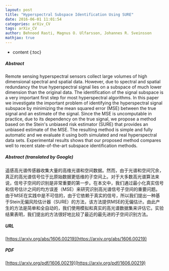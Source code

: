```yaml
---
layout: post
title: "Hyperspectral Subspace Identification Using SURE"
date: 2016-06-01 11:01:54
categories: arXiv_CV
tags: arXiv_CV
author: Behnood Rasti, Magnus O. Ulfarsson, Johannes R. Sveinsson
mathjax: true
---
```


* content
{:toc}

##### Abstract
Remote sensing hyperspectral sensors collect large volumes of high dimensional spectral and spatial data. However, due to spectral and spatial redundancy the true hyperspectral signal lies on a subspace of much lower dimension than the original data. The identification of the signal subspace is a very important first step for most hyperspectral algorithms. In this paper we investigate the important problem of identifying the hyperspectral signal subspace by minimizing the mean squared error (MSE) between the true signal and an estimate of the signal. Since the MSE is uncomputable in practice, due to its dependency on the true signal, we propose a method based on the Stein's unbiased risk estimator (SURE) that provides an unbiased estimate of the MSE. The resulting method is simple and fully automatic and we evaluate it using both simulated and real hyperspectral data sets. Experimental results shows that our proposed method compares well to recent state-of-the-art subspace identification methods.

##### Abstract (translated by Google)
遥感高光谱传感器收集大量的高维光谱和空间数据。然而，由于光谱和空间冗余，真正的高光谱信号位于比原始数据更低维的子空间上。对于大多数高光谱算法来说，信号子空间的识别是非常重要的第一步。在本文中，我们通过最小化真实信号和信号估计之间的均方误差（MSE）来研究识别高光谱信号子空间的重要问题。由于MSE在实践中是不可信的，由于它依赖于真实的信号，所以我们提出一种基于Stein无偏风险估计器（SURE）的方法，该方法提供MSE的无偏估计。由此产生的方法是简单和全自动的，我们使用模拟和真实的高光谱数据集来评估它。实验结果表明，我们提出的方法很好地比较了最近的最先进的子空间识别方法。

##### URL
[https://arxiv.org/abs/1606.00219](https://arxiv.org/abs/1606.00219)

##### PDF
[https://arxiv.org/pdf/1606.00219](https://arxiv.org/pdf/1606.00219)

